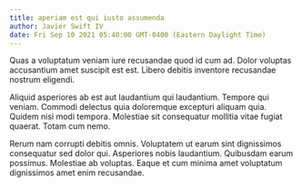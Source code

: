 ```yaml
---
title: aperiam est qui iusto assumenda
author: Javier Swift IV
date: Fri Sep 10 2021 05:40:00 GMT-0400 (Eastern Daylight Time)
---
```

Quas a voluptatum veniam iure recusandae quod id cum ad. Dolor voluptas accusantium amet suscipit est est. Libero debitis inventore recusandae nostrum eligendi.

 Aliquid asperiores ab est aut laudantium qui laudantium. Tempore qui veniam. Commodi delectus quia doloremque excepturi aliquam quia. Quidem nisi modi tempora. Molestiae sit consequatur mollitia vitae fugiat quaerat. Totam cum nemo.

 Rerum nam corrupti debitis omnis. Voluptatem ut earum sint dignissimos consequatur sed dolor qui. Asperiores nobis laudantium. Quibusdam earum possimus. Molestiae ab voluptas. Eaque et cum minima amet voluptatum dignissimos amet enim recusandae.